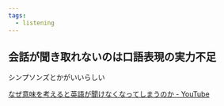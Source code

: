 ```yaml
---
tags:
  - listening
---
```

## 会話が聞き取れないのは口語表現の実力不足

シンプソンズとかがいいらしい

[なぜ意味を考えると英語が聞けなくなってしまうのか - YouTube](https://www.youtube.com/watch?v=0dbLJbBG8HE)

